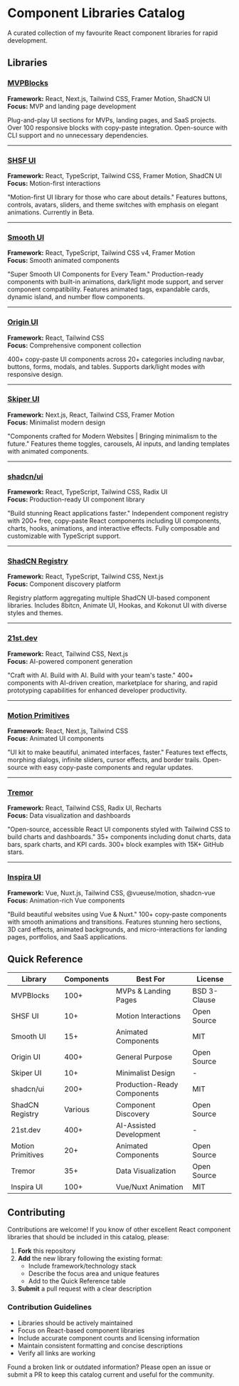 # Component Libraries Catalog

A curated collection of my favourite React component libraries for rapid development.

## Libraries

### [MVPBlocks](https://blocks.mvp-subha.me/)
**Framework:** React, Next.js, Tailwind CSS, Framer Motion, ShadCN UI  
**Focus:** MVP and landing page development  

Plug-and-play UI sections for MVPs, landing pages, and SaaS projects. Over 100 responsive blocks with copy-paste integration. Open-source with CLI support and no unnecessary dependencies.

---

### [SHSF UI](https://www.shsfui.com/)
**Framework:** React, TypeScript, Tailwind CSS, Framer Motion, ShadCN UI  
**Focus:** Motion-first interactions  

"Motion-first UI library for those who care about details." Features buttons, controls, avatars, sliders, and theme switches with emphasis on elegant animations. Currently in Beta.

---

### [Smooth UI](https://smoothui.dev/)
**Framework:** React, TypeScript, Tailwind CSS v4, Framer Motion  
**Focus:** Smooth animated components  

"Super Smooth UI Components for Every Team." Production-ready components with built-in animations, dark/light mode support, and server component compatibility. Features animated tags, expandable cards, dynamic island, and number flow components.

---

### [Origin UI](https://originui.com/)
**Framework:** React, Tailwind CSS  
**Focus:** Comprehensive component collection  

400+ copy-paste UI components across 20+ categories including navbar, buttons, forms, modals, and tables. Supports dark/light modes with responsive design.

---

### [Skiper UI](https://skiper-ui.com/)
**Framework:** Next.js, React, Tailwind CSS, Framer Motion  
**Focus:** Minimalist modern design  

"Components crafted for Modern Websites | Bringing minimalism to the future." Features theme toggles, carousels, AI inputs, and landing templates with animated components.

---

### [shadcn/ui](https://www.shadcn.io/)
**Framework:** React, TypeScript, Tailwind CSS, Radix UI  
**Focus:** Production-ready UI component library  

"Build stunning React applications faster." Independent component registry with 200+ free, copy-paste React components including UI components, charts, hooks, animations, and interactive effects. Fully composable and customizable with TypeScript support.

---

### [ShadCN Registry](https://shadcnregistry.com/)
**Framework:** React, TypeScript, Tailwind CSS, Next.js  
**Focus:** Component discovery platform  

Registry platform aggregating multiple ShadCN UI-based component libraries. Includes 8bitcn, Animate UI, Hookas, and Kokonut UI with diverse styles and themes.

---

### [21st.dev](https://21st.dev/home)
**Framework:** React, Tailwind CSS, Next.js  
**Focus:** AI-powered component generation  

"Craft with AI. Build with AI. Build with your team's taste." 400+ components with AI-driven creation, marketplace for sharing, and rapid prototyping capabilities for enhanced developer productivity.

---

### [Motion Primitives](https://motion-primitives.com/)
**Framework:** React, Next.js, Tailwind CSS  
**Focus:** Animated UI components  

"UI kit to make beautiful, animated interfaces, faster." Features text effects, morphing dialogs, infinite sliders, cursor effects, and border trails. Open-source with easy copy-paste components and regular updates.

---

### [Tremor](https://tremor.so/)
**Framework:** React, Tailwind CSS, Radix UI, Recharts  
**Focus:** Data visualization and dashboards  

"Open-source, accessible React UI components styled with Tailwind CSS to build charts and dashboards." 35+ components including donut charts, data bars, spark charts, and KPI cards. 300+ block examples with 15K+ GitHub stars.

---

### [Inspira UI](https://inspira-ui.com/)
**Framework:** Vue, Nuxt.js, Tailwind CSS, @vueuse/motion, shadcn-vue  
**Focus:** Animation-rich Vue components  

"Build beautiful websites using Vue & Nuxt." 100+ copy-paste components with smooth animations and transitions. Features stunning hero sections, 3D card effects, animated backgrounds, and micro-interactions for landing pages, portfolios, and SaaS applications.

## Quick Reference

| Library | Components | Best For | License |
|---------|------------|----------|---------|
| MVPBlocks | 100+ | MVPs & Landing Pages | BSD 3-Clause |
| SHSF UI | 10+ | Motion Interactions | Open Source |
| Smooth UI | 15+ | Animated Components | MIT |
| Origin UI | 400+ | General Purpose | Open Source |
| Skiper UI | 10+ | Minimalist Design | - |
| shadcn/ui | 200+ | Production-Ready Components | MIT |
| ShadCN Registry | Various | Component Discovery | Open Source |
| 21st.dev | 400+ | AI-Assisted Development | - |
| Motion Primitives | 20+ | Animated Components | Open Source |
| Tremor | 35+ | Data Visualization | Open Source |
| Inspira UI | 100+ | Vue/Nuxt Animation | MIT |

## Contributing

Contributions are welcome! If you know of other excellent React component libraries that should be included in this catalog, please:

1. **Fork** this repository
2. **Add** the new library following the existing format:
   - Include framework/technology stack
   - Describe the focus area and unique features
   - Add to the Quick Reference table
3. **Submit** a pull request with a clear description

### Contribution Guidelines

- Libraries should be actively maintained
- Focus on React-based component libraries
- Include accurate component counts and licensing information
- Maintain consistent formatting and concise descriptions
- Verify all links are working

Found a broken link or outdated information? Please open an issue or submit a PR to keep this catalog current and useful for the community.